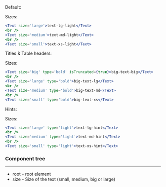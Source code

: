Default:

Sizes:

```jsx
<Text size='large'>text-lg-light</Text>
<br />
<Text size='medium'>text-md-light</Text>
<br />
<Text size='small'>text-xs-light</Text>
```

Titles & Table headers:

Sizes:

```jsx
<Text size='big' type='bold' isTruncated={true}>big-text-big</Text>
<br />
<Text size='large' type='bold'>big-text-lg</Text>
<br />
<Text size='medium' type='bold'>big-text-md</Text>
<br />
<Text size='small' type='bold'>big-text-xs</Text>
```

Hints:

Sizes:

```jsx
<Text size='large' type='light'>text-lg-hint</Text>
<br />
<Text size='medium' type='light'>text-md-hint</Text>
<br />
<Text size='small' type='light'>text-xs-hint</Text>
```

### Component tree

---

-   root - root element
-   size - Size of the text (small, medium, big or large)
